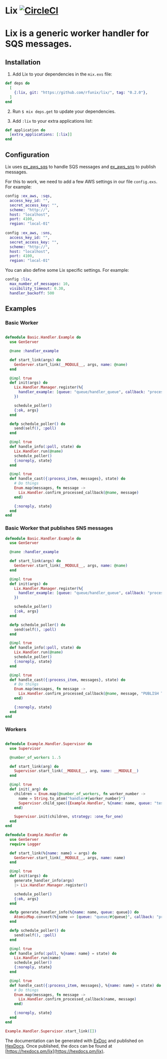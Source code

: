 # Lix [![CircleCI](https://circleci.com/gh/rfunix/lix/tree/master.svg?style=svg)](https://circleci.com/gh/rfunix/lix/tree/master)

# Lix is a generic worker handler for SQS messages.

## Installation

1. Add Lix to your dependencies in the `mix.exs` file:

```elixir
def deps do
  [
    {:lix, git: "https://github.com/rfunix/lix/", tag: "0.2.0"},
  ]
end
```

2. Run `$ mix deps.get` to update your dependencies.

3. Add `:lix` to your extra applications list:

```elixir
def application do
  [extra_applications: [:lix]]
end
```

## Configuration

Lix uses [ex_aws_sqs](https://github.com/ex-aws/ex_aws_sqs) to handle SQS messages and [ex_aws_sns](https://github.com/ex-aws/ex_aws_sns) to publish messages.

For this to work, we need to add a few AWS settings in our file `config.exs`. For example:

```elixir
config :ex_aws, :sqs,
  access_key_id: "",
  secret_access_key: "",
  scheme: "http://",
  host: "localhost",
  port: 4100,
  region: "local-01"
  
config :ex_aws, :sns,
  access_key_id: "",
  secret_access_key: "",
  scheme: "http://",
  host: "localhost",
  port: 4100,
  region: "local-01"
```

You can also define some Lix specific settings. For example:
```elixir
config :lix,
  max_number_of_messages: 10,
  visibility_timeout: 0.30,
  handler_backoff: 500
```

## Examples

### Basic Worker

```elixir

defmodule Basic.Handler.Example do
  use GenServer

  @name :handler_example

  def start_link(args) do
    GenServer.start_link(__MODULE__, args, name: @name)
  end

  @impl true
  def init(args) do
    Lix.Handler.Manager.register(%{
      handler_example: [queue: "queue/handler_queue", callback: "process_item"]
    })

    schedule_poller()
    {:ok, args}
  end

  defp schedule_poller() do
    send(self(), :poll)
  end

  @impl true
  def handle_info(:poll, state) do
    Lix.Handler.run(@name)
    schedule_poller()
    {:noreply, state}
  end

  @impl true
  def handle_cast({:process_item, messages}, state) do
    # Do things
    Enum.map(messages, fn message ->
      Lix.Handler.confirm_processed_callback(@name, message)
    end)

    {:noreply, state}
  end
end

```

### Basic Worker that publishes SNS messages

```elixir
defmodule Basic.Handler.Example do
  use GenServer

  @name :handler_example

  def start_link(args) do
    GenServer.start_link(__MODULE__, args, name: @name)
  end

  @impl true
  def init(args) do
    Lix.Handler.Manager.register(%{
      handler_example: [queue: "queue/handler_queue", callback: "process_item", topic_arn: "my-topic"]
    })

    schedule_poller()
    {:ok, args}
  end

  defp schedule_poller() do
    send(self(), :poll)
  end

  @impl true
  def handle_info(:poll, state) do
    Lix.Handler.run(@name)
    schedule_poller()
    {:noreply, state}
  end

  @impl true
  def handle_cast({:process_item, messages}, state) do
    # Do things
    Enum.map(messages, fn message ->
      Lix.Handler.confirm_processed_callback(@name, message, "PUBLISH THIS MESSAGE")
    end)

    {:noreply, state}
  end
end
```

### Workers

```elixir

defmodule Example.Handler.Supervisor do
  use Supervisor

  @number_of_workers 1..5

  def start_link(arg) do
    Supervisor.start_link(__MODULE__, arg, name: __MODULE__)
  end

  @impl true
  def init(_arg) do
    children = Enum.map(@number_of_workers, fn worker_number -> 
      name = String.to_atom("handler#{worker_number}")
      Supervisor.child_spec({Example.Handler, %{name: name, queue: "test_item"}}, id: name)
    end)

    Supervisor.init(children, strategy: :one_for_one)
  end
end

defmodule Example.Handler do
  use GenServer
  require Logger

  def start_link(%{name: name} = args) do
    GenServer.start_link(__MODULE__, args, name: name)
  end

  @impl true
  def init(args) do
    generate_handler_info(args)
    |> Lix.Handler.Manager.register()

    schedule_poller()
    {:ok, args}
  end

  defp generate_handler_info(%{name: name, queue: queue}) do
    AtomicMap.convert(%{name => [queue: "queue/#{queue}", callback: "process_item"]})
  end

  defp schedule_poller() do
    send(self(), :poll)
  end

  @impl true
  def handle_info(:poll, %{name: name} = state) do
    Lix.Handler.run(name)
    schedule_poller()
    {:noreply, state}
  end

  @impl true
  def handle_cast({:process_item, messages}, %{name: name} = state) do
    # Do things
    Enum.map(messages, fn message ->
      Lix.Handler.confirm_processed_callback(name, message)
    end)

    {:noreply, state}
  end
end

Example.Handler.Supervisor.start_link([])
```

The documentation can be generated with [ExDoc](https://github.com/elixir-lang/ex_doc)
and published on [HexDocs](https://hexdocs.pm). Once published, the docs can
be found at [https://hexdocs.pm/lix](https://hexdocs.pm/lix).

